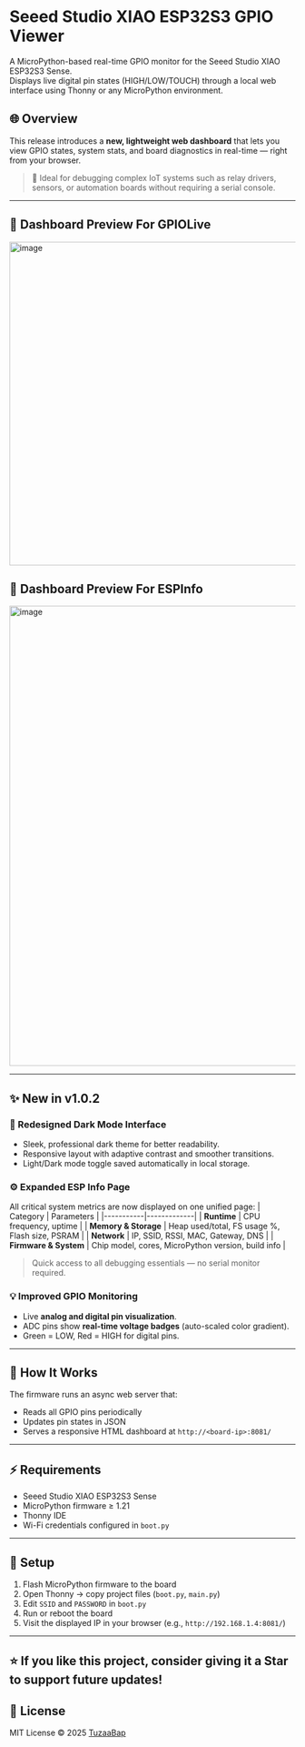 # Seeed Studio XIAO ESP32S3 GPIO Viewer

A MicroPython-based real-time GPIO monitor for the Seeed Studio XIAO ESP32S3 Sense.  
Displays live digital pin states (HIGH/LOW/TOUCH) through a local web interface using Thonny or any MicroPython environment.


## 🌐 Overview
This release introduces a **new, lightweight web dashboard** that lets you view GPIO states, system stats, and board diagnostics in real-time — right from your browser.

> 🧠 Ideal for debugging complex IoT systems such as relay drivers, sensors, or automation boards without requiring a serial console.

---

## 📸 Dashboard Preview For GPIOLive

<img width="1436" height="569" alt="image" src="https://github.com/user-attachments/assets/056cfeec-4807-45f5-8948-f568de167cf0" />

## 📸 Dashboard Preview For ESPInfo


<img width="1436" height="809" alt="image" src="https://github.com/user-attachments/assets/1a116a7c-621c-456f-92e4-dad396bb12d8" />


---

## ✨ New in v1.0.2
### 🖤 Redesigned Dark Mode Interface
- Sleek, professional dark theme for better readability.  
- Responsive layout with adaptive contrast and smoother transitions.  
- Light/Dark mode toggle saved automatically in local storage.

### ⚙️ Expanded ESP Info Page
All critical system metrics are now displayed on one unified page:
| Category | Parameters |
|-----------|-------------|
| **Runtime** | CPU frequency, uptime |
| **Memory & Storage** | Heap used/total, FS usage %, Flash size, PSRAM |
| **Network** | IP, SSID, RSSI, MAC, Gateway, DNS |
| **Firmware & System** | Chip model, cores, MicroPython version, build info |

> Quick access to all debugging essentials — no serial monitor required.

### 💡 Improved GPIO Monitoring
- Live **analog and digital pin visualization**.
- ADC pins show **real-time voltage badges** (auto-scaled color gradient).  
- Green = LOW, Red = HIGH for digital pins.


---

## 🧠 How It Works
The firmware runs an async web server that:
- Reads all GPIO pins periodically
- Updates pin states in JSON
- Serves a responsive HTML dashboard at `http://<board-ip>:8081/`

---

## ⚡ Requirements
- Seeed Studio XIAO ESP32S3 Sense  
- MicroPython firmware ≥ 1.21  
- Thonny IDE  
- Wi-Fi credentials configured in `boot.py`

---

## 🚀 Setup
1. Flash MicroPython firmware to the board  
2. Open Thonny → copy project files (`boot.py`, `main.py`)  
3. Edit `SSID` and `PASSWORD` in `boot.py`  
4. Run or reboot the board  
5. Visit the displayed IP in your browser (e.g., `http://192.168.1.4:8081/`)


---

⭐ **If you like this project, consider giving it a Star** to support future updates!  
---

## 📄 License
MIT License © 2025 [TuzaaBap](https://github.com/TuzaaBap)
